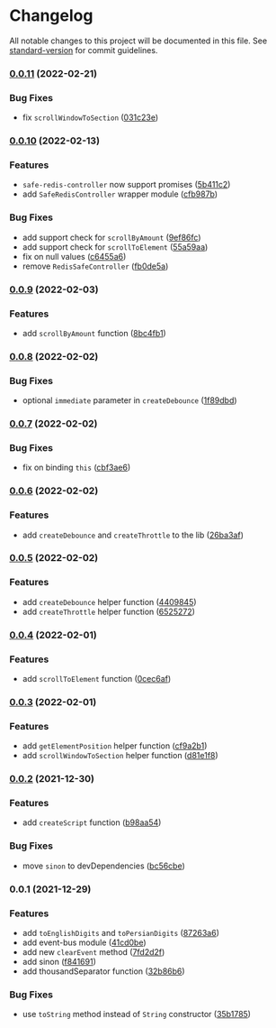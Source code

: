 # Changelog

All notable changes to this project will be documented in this file. See [standard-version](https://github.com/conventional-changelog/standard-version) for commit guidelines.

### [0.0.11](https://github.com/ms-fadaei/ms-toolkit/compare/v0.0.10...v0.0.11) (2022-02-21)


### Bug Fixes

* fix `scrollWindowToSection` ([031c23e](https://github.com/ms-fadaei/ms-toolkit/commit/031c23e56c19ae9046173bdd5201dae16e73e17b))

### [0.0.10](https://github.com/ms-fadaei/ms-toolkit/compare/v0.0.9...v0.0.10) (2022-02-13)


### Features

* `safe-redis-controller` now support promises ([5b411c2](https://github.com/ms-fadaei/ms-toolkit/commit/5b411c2e924bdc14c60dd1122b21519f8d41b641))
* add `SafeRedisController` wrapper module ([cfb987b](https://github.com/ms-fadaei/ms-toolkit/commit/cfb987bc4f8b3b37abaaae133facb0af07161ba7))


### Bug Fixes

* add support check for `scrollByAmount` ([9ef86fc](https://github.com/ms-fadaei/ms-toolkit/commit/9ef86fc7e39a9bdad6dd524322e2ebd1f00d7989))
* add support check for `scrollToElement` ([55a59aa](https://github.com/ms-fadaei/ms-toolkit/commit/55a59aa30abe73d6b9237d9c6e60d4ae29f31fc3))
* fix on null values ([c6455a6](https://github.com/ms-fadaei/ms-toolkit/commit/c6455a6465627f8ea2b4e896fcad4def7cb29e97))
* remove `RedisSafeController` ([fb0de5a](https://github.com/ms-fadaei/ms-toolkit/commit/fb0de5a585940384320a1e8a454490f6165e1af5))

### [0.0.9](https://github.com/ms-fadaei/ms-toolkit/compare/v0.0.8...v0.0.9) (2022-02-03)


### Features

* add `scrollByAmount` function ([8bc4fb1](https://github.com/ms-fadaei/ms-toolkit/commit/8bc4fb1fa3d5cf75fc8ce4f9c1aaa3c6e1dbc4f0))

### [0.0.8](https://github.com/ms-fadaei/ms-toolkit/compare/v0.0.7...v0.0.8) (2022-02-02)


### Bug Fixes

* optional `immediate` parameter in `createDebounce` ([1f89dbd](https://github.com/ms-fadaei/ms-toolkit/commit/1f89dbd1f1ea5a2bff04f84defdf14b286617434))

### [0.0.7](https://github.com/ms-fadaei/ms-toolkit/compare/v0.0.6...v0.0.7) (2022-02-02)


### Bug Fixes

* fix on binding `this` ([cbf3ae6](https://github.com/ms-fadaei/ms-toolkit/commit/cbf3ae615756f79536c73d46c226580ee179ddd6))

### [0.0.6](https://github.com/ms-fadaei/ms-toolkit/compare/v0.0.5...v0.0.6) (2022-02-02)


### Features

* add `createDebounce` and `createThrottle` to the lib ([26ba3af](https://github.com/ms-fadaei/ms-toolkit/commit/26ba3afd26726b823a5630be6b925ec5e69bb750))

### [0.0.5](https://github.com/ms-fadaei/ms-toolkit/compare/v0.0.4...v0.0.5) (2022-02-02)


### Features

* add `createDebounce` helper function ([4409845](https://github.com/ms-fadaei/ms-toolkit/commit/44098456c424dd54c3a86848ed3bc89b896f5720))
* add `createThrottle` helper function ([6525272](https://github.com/ms-fadaei/ms-toolkit/commit/65252722b80a9ba2d9c94f856c4e0ce730e5b797))

### [0.0.4](https://github.com/ms-fadaei/ms-toolkit/compare/v0.0.3...v0.0.4) (2022-02-01)


### Features

* add `scrollToElement` function ([0cec6af](https://github.com/ms-fadaei/ms-toolkit/commit/0cec6afb2d0fd7288d5e423c0c1639c69e00d8bd))

### [0.0.3](https://github.com/ms-fadaei/ms-toolkit/compare/v0.0.2...v0.0.3) (2022-02-01)


### Features

* add `getElementPosition` helper function ([cf9a2b1](https://github.com/ms-fadaei/ms-toolkit/commit/cf9a2b14e91fba20296704dba7c5a47638b8dcc7))
* add `scrollWindowToSection` helper function ([d81e1f8](https://github.com/ms-fadaei/ms-toolkit/commit/d81e1f8e9394361ea51564aff2fada46d09e4a26))

### [0.0.2](https://github.com/ms-fadaei/ms-toolkit/compare/v0.0.1...v0.0.2) (2021-12-30)


### Features

* add `createScript` function ([b98aa54](https://github.com/ms-fadaei/ms-toolkit/commit/b98aa54c6f46ccd8832b5477257d4b0611cc8a53))


### Bug Fixes

* move `sinon` to devDependencies ([bc56cbe](https://github.com/ms-fadaei/ms-toolkit/commit/bc56cbe9da5248d5a9d720dd51b4a4efb66b46e3))

### 0.0.1 (2021-12-29)


### Features

* add `toEnglishDigits` and `toPersianDigits` ([87263a6](https://github.com/ms-fadaei/ms-toolkit/commit/87263a65126e87e8d31327fd9cdfc765017fecc5))
* add event-bus module ([41cd0be](https://github.com/ms-fadaei/ms-toolkit/commit/41cd0befd971503a963d37c3c3dd2e2ff24d223e))
* add new `clearEvent` method ([7fd2d2f](https://github.com/ms-fadaei/ms-toolkit/commit/7fd2d2fa3fc6b1b89897f4a1ac501fdca98f447b))
* add sinon ([f841691](https://github.com/ms-fadaei/ms-toolkit/commit/f8416913b4091e1fa0c2e81fadfbe25cd765cc88))
* add thousandSeparator function ([32b86b6](https://github.com/ms-fadaei/ms-toolkit/commit/32b86b66123ce2271f57ae4f4918bea1b951ff92))


### Bug Fixes

* use `toString` method instead of `String` constructor ([35b1785](https://github.com/ms-fadaei/ms-toolkit/commit/35b17859e6df08c157bfc633816b4b5ef405ca3b))
